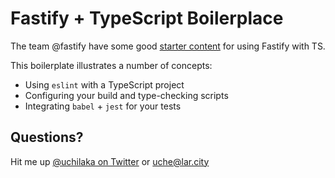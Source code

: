 # Fastify + TypeScript Boilerplace

The team @fastify have some good [starter content](https://www.fastify.io/docs/latest/TypeScript/) for using Fastify with TS.

This boilerplate illustrates a number of concepts:

- Using `eslint` with a TypeScript project
- Configuring your build and type-checking scripts
- Integrating `babel` + `jest` for your tests

## Questions?

Hit me up [@uchilaka on Twitter](https://twitter.com/uchechilaka) or [uche@lar.city](mailto:uche@lar.city?subject=Question%20about%20fastify%20TS%20boilerplate)
